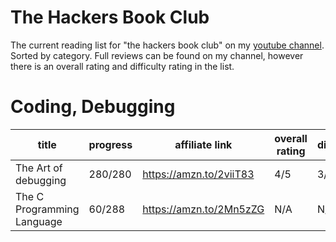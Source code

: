 # The Hackers Book Club
The current reading list for "the hackers book club" on my [youtube channel](https://youtube.com/devnull1337). Sorted by category.
Full reviews can be found on my channel, however there is an overall rating and difficulty rating in the list.

# Coding, Debugging
| title | progress | affiliate link | overall rating | difficulty |
|---|---|---|---|---|
| The Art of debugging |  280/280 | https://amzn.to/2viiT83 | 4/5 | 3/5 |
| The C Programming Language | 60/288 | https://amzn.to/2Mn5zZG | N/A | N/A |

